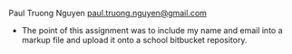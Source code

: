 Paul Truong Nguyen
paul.truong.nguyen@gmail.com


* The point of this assignment was to include my name and email into a markup file and upload it onto a school bitbucket repository. 
